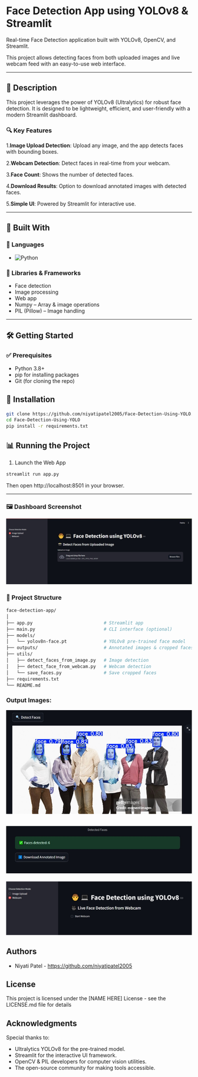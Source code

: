 # Face Detection App using YOLOv8 & Streamlit

Real-time Face Detection application built with YOLOv8, OpenCV, and Streamlit.

This project allows detecting faces from both uploaded images and live webcam feed with an easy-to-use web interface.

------

## 📝 Description

This project leverages the power of YOLOv8 (Ultralytics) for robust face detection.
It is designed to be lightweight, efficient, and user-friendly with a modern Streamlit dashboard.

### 🔍 Key Features

1.**Image Upload Detection**: Upload any image, and the app detects faces with bounding boxes.

2.**Webcam Detection**: Detect faces in real-time from your webcam.

3.**Face Count**: Shows the number of detected faces.

4.**Download Results**: Option to download annotated images with detected faces.

5.**Simple UI**: Powered by Streamlit for interactive use.


------

## 🚀 Built With

### 📌 Languages

* ![Python](https://img.shields.io/badge/Python-3776AB?style=flat&logo=python&logoColor=white)


### 🧰 Libraries & Frameworks

* Face detection
* Image processing
* Web app
* Numpy – Array & image operations
* PIL (Pillow) – Image handling

-----

## 🛠️ Getting Started

### ✅ Prerequisites

- Python 3.8+
- pip for installing packages
- Git (for cloning the repo)

## 🔧 Installation

```bash
git clone https://github.com/niyatipatel2005/Face-Detection-Using-YOLO.git
cd Face-Detection-Using-YOLO
pip install -r requirements.txt
```

## 📊 Running the Project
1. Launch the Web App
```bash
streamlit run app.py
```

Then open http://localhost:8501
 in your browser.


 ----


 ### 🖼️ Dashboard Screenshot

![Dashboard UI](images/dashboard.jpg)


### 📁 Project Structure

```bash
face-detection-app/
│
├── app.py                           # Streamlit app
├── main.py                          # CLI interface (optional)
├── models/
│   └── yolov8n-face.pt              # YOLOv8 pre-trained face model
├── outputs/                         # Annotated images & cropped faces
├── utils/
│   ├── detect_faces_from_image.py   # Image detection
│   ├── detect_face_from_webcam.py   # Webcam detection
│   └── save_faces.py                # Save cropped faces
├── requirements.txt
└── README.md
```

### Output Images:


![Output_1](images/output_1.jpg)

![Output_2](images/output_2.jpg)
-----
![Output_3](images/output_3.jpg)


## Authors

* Niyati Patel  -  https://github.com/niyatipatel2005


## License

This project is licensed under the [NAME HERE] License - see the LICENSE.md file for details

## Acknowledgments

Special thanks to:

- Ultralytics YOLOv8 for the pre-trained model.
- Streamlit for the interactive UI framework.
- OpenCV & PIL developers for computer vision utilities. 
- The open-source community for making tools accessible.

